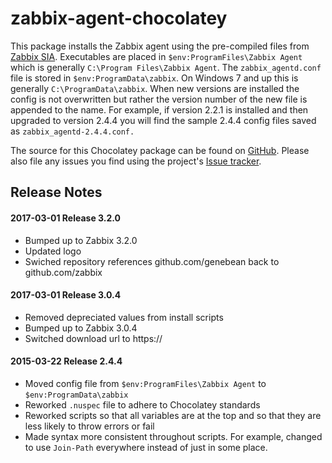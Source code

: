 ﻿# zabbix-agent-chocolatey
This package installs the Zabbix agent using the pre-compiled files from [Zabbix SIA](zabbix.com).
Executables are placed in `$env:ProgramFiles\Zabbix Agent` which is generally
`C:\Program Files\Zabbix Agent`. The `zabbix_agentd.conf` file is stored in `$env:ProgramData\zabbix`.
On Windows 7 and up this is generally `C:\ProgramData\zabbix`. When new versions are installed the config
is not overwritten but rather the version number of the new file is appended to the name. For example,
if version 2.2.1 is installed and then upgraded to version 2.4.4 you will find the sample 2.4.4 config
files saved as `zabbix_agentd-2.4.4.conf.`

The source for this Chocolatey package can be found on [GitHub](https://github.com/zabbix/zabbix-agent-chocolatey).
Please also file any issues you find using the project's [Issue tracker](https://github.com/zabbix/zabbix-agent-chocolatey/issues).


## Release Notes


#### 2017-03-01 Release 3.2.0
* Bumped up to Zabbix 3.2.0
* Updated logo
* Swiched repository references github.com/genebean back to github.com/zabbix

#### 2017-03-01 Release 3.0.4
* Removed depreciated values from install scripts
* Bumped up to Zabbix 3.0.4
* Switched download url to https://

#### 2015-03-22 Release 2.4.4  
* Moved config file from `$env:ProgramFiles\Zabbix Agent` to `$env:ProgramData\zabbix`
* Reworked `.nuspec` file to adhere to Chocolatey standards
* Reworked scripts so that all variables are at the top and so that they are less likely to throw
  errors or fail
* Made syntax more consistent throughout scripts. For example, changed to use `Join-Path` everywhere
  instead of just in some place.
